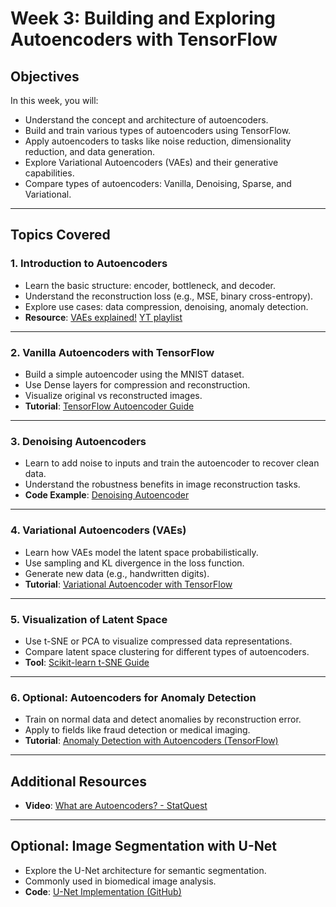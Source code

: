 # Week 3: Building and Exploring Autoencoders with TensorFlow

## Objectives
In this week, you will:

- Understand the concept and architecture of autoencoders.
- Build and train various types of autoencoders using TensorFlow.
- Apply autoencoders to tasks like noise reduction, dimensionality reduction, and data generation.
- Explore Variational Autoencoders (VAEs) and their generative capabilities.
- Compare types of autoencoders: Vanilla, Denoising, Sparse, and Variational.

---

## Topics Covered

### 1. Introduction to Autoencoders
- Learn the basic structure: encoder, bottleneck, and decoder.
- Understand the reconstruction loss (e.g., MSE, binary cross-entropy).
- Explore use cases: data compression, denoising, anomaly detection.
- **Resource**:
  [VAEs explained!](https://www.youtube.com/watch?v=fcvYpzHmhvA)
  [YT playlist](https://www.youtube.com/playlist?list=PLyFpZIg7OtNRRcaOEdmiz1WEd97VHqfd6)

---

### 2. Vanilla Autoencoders with TensorFlow
- Build a simple autoencoder using the MNIST dataset.
- Use Dense layers for compression and reconstruction.
- Visualize original vs reconstructed images.
- **Tutorial**: [TensorFlow Autoencoder Guide](https://www.tensorflow.org/tutorials/generative/autoencoder)

---

### 3. Denoising Autoencoders
- Learn to add noise to inputs and train the autoencoder to recover clean data.
- Understand the robustness benefits in image reconstruction tasks.
- **Code Example**: [Denoising Autoencoder](https://www.geeksforgeeks.org/machine-learning/denoising-autoencoders-in-machine-learning/)

---

### 4. Variational Autoencoders (VAEs)
- Learn how VAEs model the latent space probabilistically.
- Use sampling and KL divergence in the loss function.
- Generate new data (e.g., handwritten digits).
-  **Tutorial**: [Variational Autoencoder with TensorFlow](https://www.tensorflow.org/tutorials/generative/cvae)

---

### 5. Visualization of Latent Space
- Use t-SNE or PCA to visualize compressed data representations.
- Compare latent space clustering for different types of autoencoders.
-  **Tool**: [Scikit-learn t-SNE Guide](https://scikit-learn.org/stable/modules/generated/sklearn.manifold.TSNE.html)

---

### 6. Optional: Autoencoders for Anomaly Detection
- Train on normal data and detect anomalies by reconstruction error.
- Apply to fields like fraud detection or medical imaging.
-  **Tutorial**: [Anomaly Detection with Autoencoders (TensorFlow)](https://www.tensorflow.org/tutorials/generative/autoencoder#anomaly_detection)

---

## Additional Resources

-  **Video**: [What are Autoencoders? - StatQuest](https://www.youtube.com/watch?v=9zKuYvjFFS8)

---

## Optional: Image Segmentation with U-Net
- Explore the U-Net architecture for semantic segmentation.
- Commonly used in biomedical image analysis.
-  **Code**: [U-Net Implementation (GitHub)](https://github.com/zhixuhao/unet)

